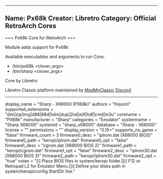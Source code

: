 -----------------------
Name: Px68k
Creator: Libretro
Category: Official RetroArch Cores
-----------------------

=== Px68k Core for RetroArch ===

Module adds support for Px68k

Available executables and arguments to run Core:
- /bin/px68k <rom> <clover_args>
- /bin/sharp <rom> <clover_args>

Core by Libretro

Libretro Classic platform maintained by [ModMyClassic](https://modmyclassic.com) [Discord](https://discordapp.com/invite/8gygsrw)

-----------------------

display_name = "Sharp - X68000 (PX68k)"
authors = "hissorii"
supported_extensions = "dim|zip|img|d88|88d|hdm|dup|2hd|xdf|hdf|cmd|m3u"
corename = "PX68k"
manufacturer = "Sharp"
categories = "Emulator"
systemname = "Sharp X68000"
systemid = "sharp_x68000"
database = "Sharp - X68000"
license = ""
permissions = ""
display_version = "0.15+"
supports_no_game = "false"
firmware_count = 3
firmware0_desc = "iplrom.dat (X68000 BIOS)"
firmware0_path = "keropi/iplrom.dat"
firmware0_opt = "false"
firmware1_desc = "cgrom.dat (X68000 BIOS 2)"
firmware1_path = "keropi/cgrom.dat"
firmware1_opt = "false"
firmware2_desc = "iplrom30.dat (X68000 BIOS 3)"
firmware2_path = "keropi/iplrom30.dat"
firmware2_opt = "true"
notes = "[i] Place BIOS files in system/keropi folder.|[i] F12 or Retropad L2 for Emulator Menu.|[i] Define your disks path in system/keropi/config StartDir line."
